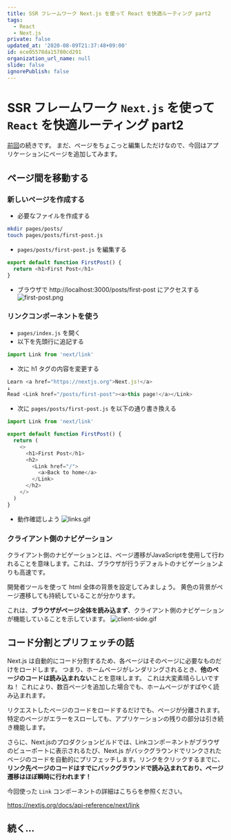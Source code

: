 ```yaml
---
title: SSR フレームワーク Next.js を使って React を快適ルーティング part2
tags:
  - React
  - Next.js
private: false
updated_at: '2020-08-09T21:37:48+09:00'
id: ece05578da15780cd291
organization_url_name: null
slide: false
ignorePublish: false
---
```


# SSR フレームワーク `Next.js` を使って `React` を快適ルーティング part2

[前回](https://qiita.com/takiguchi-yu/items/f1423be3daa9343cc9be)の続きです。
まだ、ページをちょこっと編集しただけなので、今回はアプリケーションにページを追加してみます。

## ページ間を移動する

### 新しいページを作成する

- 必要なファイルを作成する

```bash
mkdir pages/posts/
touch pages/posts/first-post.js
```

- `pages/posts/first-post.js` を編集する

```js:pages/posts/first-post.js
export default function FirstPost() {
  return <h1>First Post</h1>
}
```

- ブラウザで http://localhost:3000/posts/first-post にアクセスする
  ![first-post.png](https://qiita-image-store.s3.ap-northeast-1.amazonaws.com/0/59081/e6288e15-685a-6895-e183-014b4c628771.png)

### リンクコンポーネントを使う

- `pages/index.js` を開く
- 以下を先頭行に追記する

```js:pages/index.js
import Link from 'next/link'
```

- 次に h1 タグの内容を変更する

```html:pages/index.js
Learn <a href="https://nextjs.org">Next.js!</a>
↓
Read <Link href="/posts/first-post"><a>this page!</a></Link>
```

- 次に `pages/posts/first-post.js` を以下の通り書き換える

```js:pages/posts/first-post.js
import Link from 'next/link'

export default function FirstPost() {
  return (
    <>
      <h1>First Post</h1>
      <h2>
        <Link href="/">
          <a>Back to home</a>
        </Link>
      </h2>
    </>
  )
}
```

- 動作確認しよう
  ![links.gif](https://qiita-image-store.s3.ap-northeast-1.amazonaws.com/0/59081/dfb008bb-d5e7-7516-4bd7-e462d0fa61d8.gif)

### クライアント側のナビゲーション

クライアント側のナビゲーションとは、ページ遷移がJavaScriptを使用して行われることを意味します。これは、ブラウザが行うデフォルトのナビゲーションよりも高速です。

開発者ツールを使って html 全体の背景を設定してみましょう。
黄色の背景がページ遷移しても持続していることが分かります。

これは、**ブラウザがページ全体を読み込まず**、クライアント側のナビゲーションが機能していることを示しています。
![client-side.gif](https://qiita-image-store.s3.ap-northeast-1.amazonaws.com/0/59081/3ca2a6fd-d9f7-ff5c-5316-84c2be880dd7.gif)

## コード分割とプリフェッチの話

Next.js は自動的にコード分割するため、各ページはそのページに必要なものだけをロードします。
つまり、ホームページがレンダリングされるとき、**他のページのコードは読み込まれない**ことを意味します。
これは大変素晴らしいですね！
これにより、数百ページを追加した場合でも、ホームページがすばやく読み込まれます。

リクエストしたページのコードをロードするだけでも、ページが分離されます。
特定のページがエラーをスローしても、アプリケーションの残りの部分は引き続き機能します。

さらに、Next.jsのプロダクションビルドでは、Linkコンポーネントがブラウザのビューポートに表示されるたび、Next.js がバックグラウンドでリンクされたページのコードを自動的にプリフェッチします。リンクをクリックするまでに、**リンク先ページのコードはすでにバックグラウンドで読み込まれており、ページ遷移はほぼ瞬時に行われます！**

今回使った `Link` コンポーネントの詳細はこちらを参照ください。

https://nextjs.org/docs/api-reference/next/link

## 続く...
